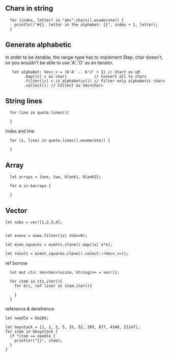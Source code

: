 ## Chars in string 
```
  for (index, letter) in "abc".chars().enumerate() {
    println!("#{}. letter in the alphabet: {}", index + 1, letter);
  }

```
## Generate alphabetic
In order to be iterable, the range-type has to implement Step. char doesn't, so you wouldn't be able to use 'A'..'D' as an iterator.
```
   let alphabet: Vec<_> = (b'A' .. b'z' + 1) // Start as u8
        .map(|c| c as char)            // Convert all to chars
        .filter(|c| c.is_alphabetic()) // Filter only alphabetic chars
        .collect(); // Collect as Vec<char>

```

## String lines
```
  for line in quote.lines(){

  }
```
index and line
```
  for (i, line) in quote.lines().enumerate() {

  }
```



## Array
```
  let arrays = [one, two, blank1, blank2];

  for a in &arrays {
  
  }
```

## Vector
```
let nubs = vec![1,2,3,4];


let evens = nums.filter(|x| x%2==0);

let even_squares = events.clone().map(|x| x*x);

let result = event_squares.clone().colect::<Vec<_>>();

```

ref borrow
```
  let mut ctx: Vec<Vec<(usize, String)>> = vec![];

  for item in ctx.iter(){
    for &(i, ref line) in item.iter(){

    }
  }
```

reference & derefrence
```
let needle = 0o204;

let haystack = [1, 1, 2, 5, 15, 52, 203, 877, 4140, 21147];
for item in &haystack {
  if *item == needle {
    println!("{}", item);
  }
}
```